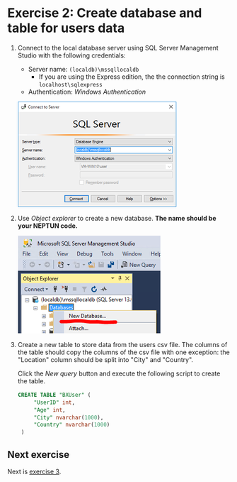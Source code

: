 # Exercise 2: Create database and table for users data

1. Connect to the local database server using SQL Server Management Studio with the following credentials:

   - Server name: `(localdb)\mssqllocaldb`
     - If you are using the Express edition, the the connection string is `localhost\sqlexpress`
   - Authentication: _Windows Authentication_

   ![Connect to SQL Server](images/exercise/mssql-connect.png)

1. Use _Object explorer_ to create a new database. **The name should be your NEPTUN code.**

   ![Create new database](images/exercise/mssql-create-db.png)

1. Create a new table to store data from the users csv file. The columns of the table should copy the columns of the csv file with one exception: the "Location" column should be split into "City" and "Country".

   Click the _New query_ button and execute the following script to create the table.

   ```sql
   CREATE TABLE "BXUser" (
        "UserID" int,
        "Age" int,
        "City" nvarchar(1000),
        "Country" nvarchar(1000)
    )
   ```

## Next exercise

Next is [exercise 3](exercise3.md).
